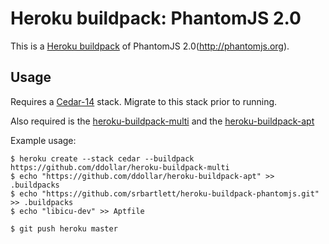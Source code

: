 Heroku buildpack: PhantomJS 2.0
=======================

This is a [Heroku buildpack](http://devcenter.heroku.com/articles/buildpacks) of PhantomJS 2.0(http://phantomjs.org).

Usage
-----

Requires a [Cedar-14](https://devcenter.heroku.com/articles/cedar-14-migration) stack.
Migrate to this stack prior to running.

Also required is the [heroku-buildpack-multi](https://github.com/ddollar/heroku-buildpack-multi)
and the [heroku-buildpack-apt](https://github.com/ddollar/heroku-buildpack-apt)


Example usage:

```shell
$ heroku create --stack cedar --buildpack https://github.com/ddollar/heroku-buildpack-multi
$ echo "https://github.com/ddollar/heroku-buildpack-apt" >> .buildpacks
$ echo "https://github.com/srbartlett/heroku-buildpack-phantomjs.git" >> .buildpacks
$ echo "libicu-dev" >> Aptfile

$ git push heroku master
```
